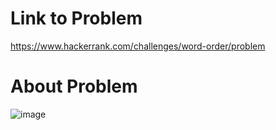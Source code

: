 # Link to Problem
https://www.hackerrank.com/challenges/word-order/problem

# About Problem

![image](https://user-images.githubusercontent.com/72651078/236782609-c2529f37-1355-47e4-b6f4-1516f33700fe.png)
